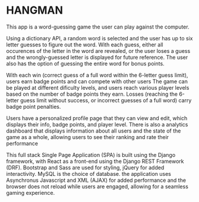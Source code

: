 # HANGMAN

This app is a word-guessing game the user can play against the computer.

Using a dictionary API, a random word is selected and the user has up to six letter guesses to figure out the word.
With each guess, either all occurences of the letter in the word are revealed, or the user loses a guess and the wrongly-guessed letter is displayed for future reference.  The user also has the option of guessing the entire word for bonus points.

With each win (correct guess of a full word within the 6-letter guess limit), users earn badge points and can compete with other users
The game can be played at different dificulty levels, and users reach various player levels based on the number of badge points they earn.
Losses (reaching the 6-letter guess limit without success, or incorrect guesses of a full word) carry badge point penalties.

Users have a personalized profile page that they can view and edit, which displays their info, badge points, and player level.
There is also a analytics dashboard that displays information about all users and the state of the game as a whole, allowing users to see their ranking and rate their performance



This full stack Single Page Application (SPA) is built using the Django framework, with React as a front-end using the Django REST Framework (DRF).  Bootstrap and Sass are used for styling, jQuery for added interactivity.  MySQL is the choice of database.  the application uses Asynchronus Javascript and XML (AJAX) for added performance and the browser does not reload while users are engaged, allowing for a seamless gaming experience.



